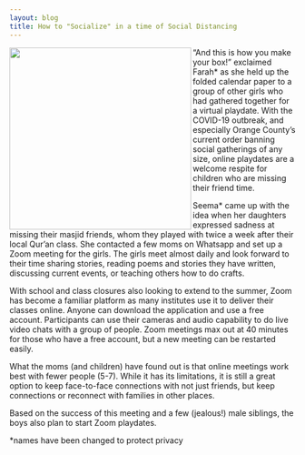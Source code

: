 ```yaml
---
layout: blog
title: How to "Socialize" in a time of Social Distancing
---
```

<img align="left" src="https://user-images.githubusercontent.com/7043355/77243416-fd902380-6bc6-11ea-8846-c1f9ac559b53.png" width="320px" />
 
“And this is how you make your box!” exclaimed Farah* as she held up the folded calendar paper to a group of other girls who had gathered together for a virtual playdate. With the COVID-19 outbreak, and especially Orange County’s current order banning social gatherings of any size, online playdates are a welcome respite for children who are missing their friend time. 
 
Seema* came up with the idea when her daughters expressed sadness at missing their masjid friends, whom they played with twice a week after their local Qur’an class. She contacted a few moms on Whatsapp and set up a Zoom meeting for the girls. The girls meet almost daily and look forward to their time sharing stories, reading poems and stories they have written, discussing current events, or teaching others how to do crafts. 
 
With school and class closures also looking to extend to the summer, Zoom has become a familiar platform as many institutes use it to deliver their classes online. Anyone can download the application and use a free account. Participants can use their cameras and audio capability to do live video chats with a group of people. Zoom meetings max out at 40 minutes for those who have a free account, but a new meeting can be restarted easily. 
 
What the moms (and children) have found out is that online meetings work best with fewer people (5-7). While it has its limitations, it is still a great option to keep face-to-face connections with not just friends, but keep connections or reconnect with families in other places. 
 
Based on the success of this meeting and a few (jealous!) male siblings, the boys also plan to start Zoom playdates. 

*names have been changed to protect privacy
